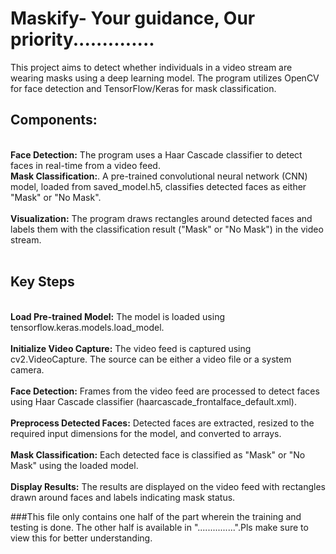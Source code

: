 # Maskify- Your guidance, Our priority..............
This project aims to detect whether individuals in a video stream are wearing masks using a deep learning model. The program utilizes OpenCV for face detection and TensorFlow/Keras for mask classification.<br>
<h2><b>Components:</b></h2><br>
<b>Face Detection:</b> The program uses a Haar Cascade classifier to detect faces in real-time from a video feed.<br>
<b>Mask Classification:</b>. A pre-trained convolutional neural network (CNN) model, loaded from saved_model.h5, classifies detected faces as either "Mask" or "No Mask".<br>
<br><b>Visualization:</b> The program draws rectangles around detected faces and labels them with the classification result ("Mask" or "No Mask") in the video stream.<br>
<br><h2><b>Key Steps</b></h2>
<br><b>Load Pre-trained Model:</b> The model is loaded using tensorflow.keras.models.load_model.<br>
<br><b>Initialize Video Capture:</b> The video feed is captured using cv2.VideoCapture. The source can be either a video file or a system camera.<br>
<br><b>Face Detection:</b> Frames from the video feed are processed to detect faces using Haar Cascade classifier (haarcascade_frontalface_default.xml).<br>
<br><b>Preprocess Detected Faces:</b> Detected faces are extracted, resized to the required input dimensions for the model, and converted to arrays.<br>
<br><b>Mask Classification:</b> Each detected face is classified as "Mask" or "No Mask" using the loaded model.<br>
<br><b>Display Results:</b> The results are displayed on the video feed with rectangles drawn around faces and labels indicating mask status.<br>


###This file only contains one half of the part wherein the training and testing is done. The other half is available in "...............".Pls make sure to view this for better understanding.
